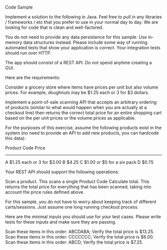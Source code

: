 Code Sample


Implement a solution to the following in Java. Feel free to pull in any libraries / frameworks / etc that you prefer to use in your normal day to day. We are looking for code that is clean and well-factored.


You do not need to provide any data persistence for this sample. Use in-memory data structures instead. Please include some way of running automated tests that show your application is correct. Your integration tests should run over HTTP.


The app should consist of a REST API. Do not spend anytime creating a GUI.


Here are the requirements:


Consider a grocery store where items have prices per unit but also volume prices. For example, doughnuts may be $1.25 each or 3 for $3 dollars.


Implement a point-of-sale scanning API that accepts an arbitrary ordering of products (similar to what would happen when you are actually at a checkout line) then returns the correct total price for an entire shopping cart based on the per unit prices or the volume prices as applicable.


For the purposes of this exercise, assume the following products exist in the system (no need to provide an API to add new products, you can hardcode this data):


Product Code	Price
------------	-----
A			$1.25 each or 3 for $3.00
B			$4.25
C			$1.00 or $5 for a six pack
D			$0.75


Your REST API should support the following operations:


Scan a product. This scans a single Product Code
Calculate total. This returns the total price for everything that has been scanned, taking into account the price rules defined above.


For this sample, you do not have to worry about keeping track of different carts/sessions. Just assume one long running checkout process.


Here are the minimal inputs you should use for your test cases. Please write tests for these inputs and make sure they are passing.


Scan these items in this order: ABCDABA; Verify the total price is $13.25.
Scan these items in this order: CCCCCCC; Verify the total price is $6.00.
Scan these items in this order: ABCD; Verify the total price is $7.25.